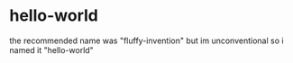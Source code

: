 # hello-world
the recommended name was "fluffy-invention" but im unconventional so i named it "hello-world"
